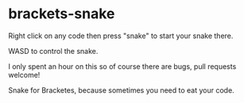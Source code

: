 brackets-snake
==============

Right click on any code then press "snake" to start your snake there.

WASD to control the snake.

I only spent an hour on this so of course there are bugs, pull requests welcome!


Snake for Bracketes, because sometimes you need to eat your code.
